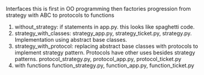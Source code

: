 Interfaces 
this is first in OO programming
then factories
progression from strategy with ABC to protocols to functions
1) without_strategy: if statements in app.py. this looks like spaghetti code. 
2) strategy_with_classes:  strategy_app.py, strategy_ticket.py, strategy.py. Implementation using abstract base classes. 
3) strategy_with_protocol: replacing abstract base classes with protocols to implement strategy pattern. Protocols have other uses besides strategy patterns.  protocol_strategy.py, protocol_app.py, protocol_ticket.py
4) with functions function_strategy.py, function_app.py, function_ticket.py

